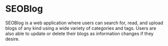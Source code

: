 # SEOBlog
SEOBlog is a web application where users can search for, read, and upload blogs of any kind using a wide variety of categories and tags. Users are also able to update or delete their blogs as information changes if they desire.
